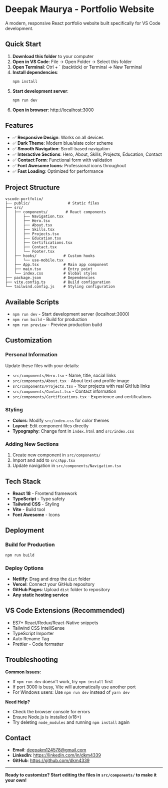# Deepak Maurya - Portfolio Website

A modern, responsive React portfolio website built specifically for VS Code development.

## Quick Start

1. **Download this folder** to your computer
2. **Open in VS Code**: File → Open Folder → Select this folder
3. **Open Terminal**: Ctrl + ` (backtick) or Terminal → New Terminal
4. **Install dependencies**:
   ```bash
   npm install
   ```
5. **Start development server**:
   ```bash
   npm run dev
   ```
6. **Open in browser**: http://localhost:3000

## Features

- ✅ **Responsive Design**: Works on all devices
- ✅ **Dark Theme**: Modern blue/slate color scheme
- ✅ **Smooth Navigation**: Scroll-based navigation
- ✅ **Interactive Sections**: Hero, About, Skills, Projects, Education, Contact
- ✅ **Contact Form**: Functional form with validation
- ✅ **Font Awesome Icons**: Professional icons throughout
- ✅ **Fast Loading**: Optimized for performance

## Project Structure

```
vscode-portfolio/
├── public/                 # Static files
├── src/
│   ├── components/        # React components
│   │   ├── Navigation.tsx
│   │   ├── Hero.tsx
│   │   ├── About.tsx
│   │   ├── Skills.tsx
│   │   ├── Projects.tsx
│   │   ├── Education.tsx
│   │   ├── Certifications.tsx
│   │   ├── Contact.tsx
│   │   └── Footer.tsx
│   ├── hooks/            # Custom hooks
│   │   └── use-mobile.tsx
│   ├── App.tsx           # Main app component
│   ├── main.tsx          # Entry point
│   └── index.css         # Global styles
├── package.json          # Dependencies
├── vite.config.ts        # Build configuration
└── tailwind.config.js    # Styling configuration
```

## Available Scripts

- `npm run dev` - Start development server (localhost:3000)
- `npm run build` - Build for production
- `npm run preview` - Preview production build

## Customization

### Personal Information
Update these files with your details:
- `src/components/Hero.tsx` - Name, title, social links
- `src/components/About.tsx` - About text and profile image
- `src/components/Projects.tsx` - Your projects with real GitHub links
- `src/components/Contact.tsx` - Contact information
- `src/components/Certifications.tsx` - Experience and certifications

### Styling
- **Colors**: Modify `src/index.css` for color themes
- **Layout**: Edit component files directly
- **Typography**: Change font in `index.html` and `src/index.css`

### Adding New Sections
1. Create new component in `src/components/`
2. Import and add to `src/App.tsx`
3. Update navigation in `src/components/Navigation.tsx`

## Tech Stack

- **React 18** - Frontend framework
- **TypeScript** - Type safety
- **Tailwind CSS** - Styling
- **Vite** - Build tool
- **Font Awesome** - Icons

## Deployment

### Build for Production
```bash
npm run build
```

### Deploy Options
- **Netlify**: Drag and drop the `dist` folder
- **Vercel**: Connect your GitHub repository
- **GitHub Pages**: Upload `dist` folder to repository
- **Any static hosting service**

## VS Code Extensions (Recommended)

- ES7+ React/Redux/React-Native snippets
- Tailwind CSS IntelliSense
- TypeScript Importer
- Auto Rename Tag
- Prettier - Code formatter

## Troubleshooting

**Common Issues:**
- If `npm run dev` doesn't work, try `npm install` first
- If port 3000 is busy, Vite will automatically use another port
- For Windows users: Use `npm run dev` instead of `yarn dev`

**Need Help?**
- Check the browser console for errors
- Ensure Node.js is installed (v18+)
- Try deleting `node_modules` and running `npm install` again

## Contact

- **Email**: deepakm124578@gmail.com
- **LinkedIn**: https://linkedin.com/in/dkm4339
- **GitHub**: https://github.com/dkm4339

---

**Ready to customize? Start editing the files in `src/components/` to make it your own!**
